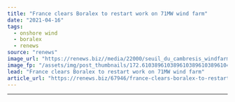 ```yaml
---
title: "France clears Boralex to restart work on 71MW wind farm"
date: "2021-04-16"
tags: 
  - onshore wind
  - boralex
  - renews
source: "renews"
image_url: "https://renews.biz//media/22000/seuil_du_cambresis_windfarm_france_credit-boralex.jpg?mode=crop&width=770&heightratio=0.6103896103896103896103896104&slimmage=true"
image_fp: "/assets/img/post_thumbnails/172.6103896103896103896103896104&slimmage=true"
lead: "France clears Boralex to restart work on 71MW wind farm"
article_url: "https://renews.biz/67946/france-clears-boralex-to-restart-work-on-71mw-wind-farm/"
---
```


---
